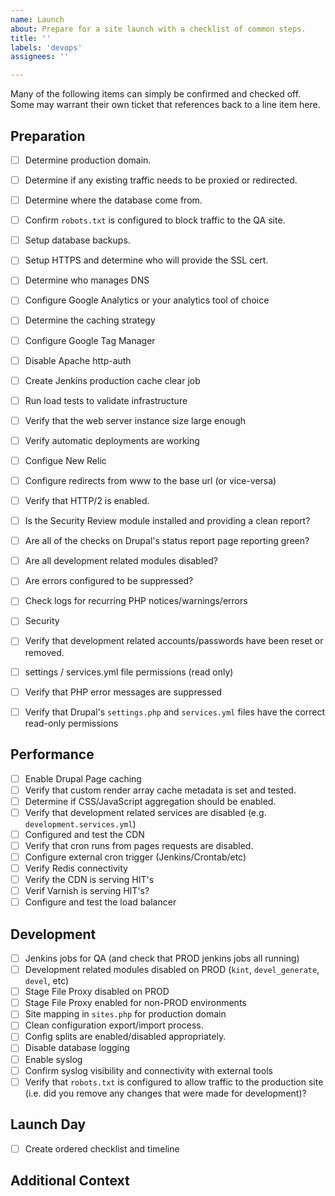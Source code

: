 ```yaml
---
name: Launch
about: Prepare for a site launch with a checklist of common steps.
title: ''
labels: 'devops'
assignees: ''

---
```


Many of the following items can simply be confirmed and checked off. Some may
warrant their own ticket that references back to a line item here.

## Preparation
- [ ] Determine production domain.
- [ ] Determine if any existing traffic needs to be proxied or redirected.
- [ ] Determine where the database come from.
- [ ] Confirm `robots.txt` is configured to block traffic to the QA site.
- [ ] Setup database backups.
- [ ] Setup HTTPS and determine who will provide the SSL cert.
- [ ] Determine who manages DNS
- [ ] Configure Google Analytics or your analytics tool of choice
- [ ] Determine the caching strategy
- [ ] Configure Google Tag Manager
- [ ] Disable Apache http-auth
- [ ] Create Jenkins production cache clear job
- [ ] Run load tests to validate infrastructure
- [ ] Verify that the web server instance size large enough
- [ ] Verify automatic deployments are working
- [ ] Configue New Relic
- [ ] Configure redirects from www to the base url (or vice-versa)
- [ ] Verify that HTTP/2 is enabled.

- [ ] Is the Security Review module installed and providing a clean report?
- [ ] Are all of the checks on Drupal's status report page reporting green?
- [ ] Are all development related modules disabled?
- [ ] Are errors configured to be suppressed?
- [ ] Check logs for recurring PHP notices/warnings/errors
- [ ] Security
- [ ] Verify that development related accounts/passwords have been reset or removed.
- [ ] settings / services.yml file permissions (read only)
- [ ] Verify that PHP error messages are suppressed
- [ ] Verify that Drupal's `settings.php` and `services.yml` files have the correct read-only permissions

## Performance
- [ ] Enable Drupal Page caching
- [ ] Verify that custom render array cache metadata is set and tested.
- [ ] Determine if CSS/JavaScript aggregation should be enabled.
- [ ] Verify that development related services are disabled (e.g. `development.services.yml`)
- [ ] Configured and test the CDN
- [ ] Verify that cron runs from pages requests are disabled.
- [ ] Configure external cron trigger (Jenkins/Crontab/etc)
- [ ] Verify Redis connectivity
- [ ] Verify the CDN is serving HIT's
- [ ] Verif Varnish is serving HIT's?
- [ ] Configure and test the load balancer

## Development
- [ ] Jenkins jobs for QA (and check that PROD jenkins jobs all running)
- [ ] Development related modules disabled on PROD (`kint`, `devel_generate`, `devel`, etc)
- [ ] Stage File Proxy disabled on PROD
- [ ] Stage File Proxy enabled for non-PROD environments
- [ ] Site mapping in `sites.php` for production domain
- [ ] Clean configuration export/import process.
- [ ] Config splits are enabled/disabled appropriately.
- [ ] Disable database logging
- [ ] Enable syslog
- [ ] Confirm syslog visibility and connectivity with external tools
- [ ] Verify that `robots.txt` is configured to allow traffic to the production
      site (i.e. did you remove any changes that were made for development)?

## Launch Day
- [ ] Create ordered checklist and timeline

## Additional Context
<!-- Add any other context or screenshots about the feature request here. -->
